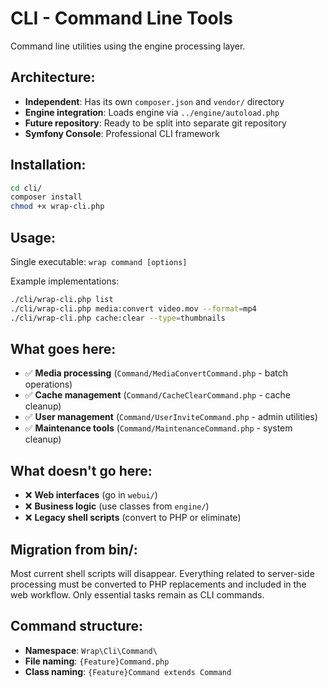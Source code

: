 # CLI - Command Line Tools

Command line utilities using the engine processing layer.

## Architecture:
- **Independent**: Has its own `composer.json` and `vendor/` directory
- **Engine integration**: Loads engine via `../engine/autoload.php`
- **Future repository**: Ready to be split into separate git repository
- **Symfony Console**: Professional CLI framework

## Installation:
```bash
cd cli/
composer install
chmod +x wrap-cli.php
```

## Usage:

Single executable: `wrap command [options]`

Example implementations:
```bash
./cli/wrap-cli.php list
./cli/wrap-cli.php media:convert video.mov --format=mp4
./cli/wrap-cli.php cache:clear --type=thumbnails
```

## What goes here:
- ✅ **Media processing** (`Command/MediaConvertCommand.php` - batch operations)
- ✅ **Cache management** (`Command/CacheClearCommand.php` - cache cleanup)
- ✅ **User management** (`Command/UserInviteCommand.php` - admin utilities)
- ✅ **Maintenance tools** (`Command/MaintenanceCommand.php` - system cleanup)

## What doesn't go here:
- ❌ **Web interfaces** (go in `webui/`)
- ❌ **Business logic** (use classes from `engine/`)
- ❌ **Legacy shell scripts** (convert to PHP or eliminate)

## Migration from bin/:
Most current shell scripts will disappear. Everything related to server-side processing must be converted to PHP replacements and included in the web workflow. Only essential tasks remain as CLI commands.

## Command structure:
- **Namespace**: `Wrap\Cli\Command\`
- **File naming**: `{Feature}Command.php`
- **Class naming**: `{Feature}Command extends Command`

